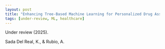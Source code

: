 ```yaml
---
layout: post
title: "Enhancing Tree-Based Machine Learning for Personalized Drug Assignment"
tags: [under-review, ML, healthcare]
---
```


Under review (2025).

Sada Del Real, K., & Rubio, A.

